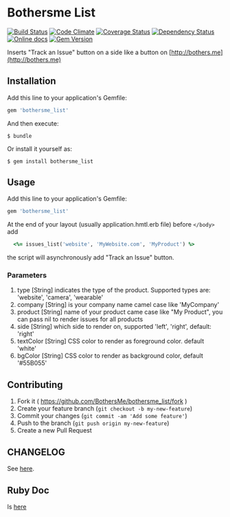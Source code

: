 # Bothersme List
[![Build Status](https://travis-ci.org/BothersMe/bothersme_list.svg?branch=master)](https://travis-ci.org/BothersMe/bothersme_list)
[![Code Climate](https://codeclimate.com/github/BothersMe/bothersme_list/badges/gpa.svg)](https://codeclimate.com/github/BothersMe/bothersme_list)
[![Coverage Status](https://coveralls.io/repos/BothersMe/bothersme_list/badge.svg?branch=master)](https://coveralls.io/r/BothersMe/bothersme_list?branch=master)
[![Dependency Status](https://gemnasium.com/BothersMe/bothersme_list.svg)](https://gemnasium.com/BothersMe/bothersme_list)
[![Online docs](https://img.shields.io/badge/docs-✓-green.svg)](http://www.rubydoc.info/github/BothersMe/bothersme_list/master/BothersmeList)
[![Gem Version](https://img.shields.io/gem/v/bothersme_list.png)](https://rubygems.org/gems/bothersme_list)

Inserts "Track an Issue" button on a side like a button on [http://bothers.me](http://bothers.me)

## Installation

Add this line to your application's Gemfile:

```ruby
gem 'bothersme_list'
```

And then execute:

    $ bundle

Or install it yourself as:

    $ gem install bothersme_list

## Usage

Add this line to your application's Gemfile:

```ruby
gem 'bothersme_list'
```

At the end of your layout (usually application.hmtl.erb file) before ```</body>``` add
```ruby
  <%= issues_list('website', 'MyWebsite.com', 'MyProduct') %>
```

the script will asynchronously add "Track an Issue" button.

### Parameters
  1. type [String] indicates the type of the product. Supported types are: 'website', 'camera', 'wearable'
  2. company [String] is your company name camel case like 'MyCompany'
  3. product [String] name of your product came case like "My Product", you can pass nil to render issues for all products
  4. side [String] which side to render on, supported 'left', 'right', default: 'right'
  5. textColor [String] CSS color to render as foreground color. default 'white'
  6. bgColor [String] CSS color to render as background color, default '#55B055'


## Contributing

1. Fork it ( https://github.com/BothersMe/bothersme_list/fork )
2. Create your feature branch (`git checkout -b my-new-feature`)
3. Commit your changes (`git commit -am 'Add some feature'`)
4. Push to the branch (`git push origin my-new-feature`)
5. Create a new Pull Request

## CHANGELOG

See [here](CHANGELOG.md).

## Ruby Doc

Is [here](http://www.rubydoc.info/github/BothersMe/bothersme_list/master/BothersmeList)
